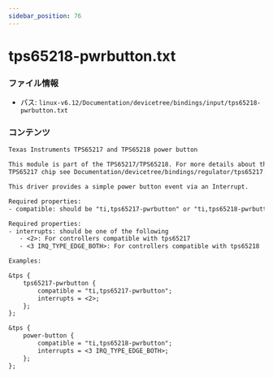 ```yaml
---
sidebar_position: 76
---
```

# tps65218-pwrbutton.txt

### ファイル情報

- パス: `linux-v6.12/Documentation/devicetree/bindings/input/tps65218-pwrbutton.txt`

### コンテンツ

```txt
Texas Instruments TPS65217 and TPS65218 power button

This module is part of the TPS65217/TPS65218. For more details about the whole
TPS65217 chip see Documentation/devicetree/bindings/regulator/tps65217.txt.

This driver provides a simple power button event via an Interrupt.

Required properties:
- compatible: should be "ti,tps65217-pwrbutton" or "ti,tps65218-pwrbutton"

Required properties:
- interrupts: should be one of the following
   - <2>: For controllers compatible with tps65217
   - <3 IRQ_TYPE_EDGE_BOTH>: For controllers compatible with tps65218

Examples:

&tps {
	tps65217-pwrbutton {
		compatible = "ti,tps65217-pwrbutton";
		interrupts = <2>;
	};
};

&tps {
	power-button {
		compatible = "ti,tps65218-pwrbutton";
		interrupts = <3 IRQ_TYPE_EDGE_BOTH>;
	};
};

```
